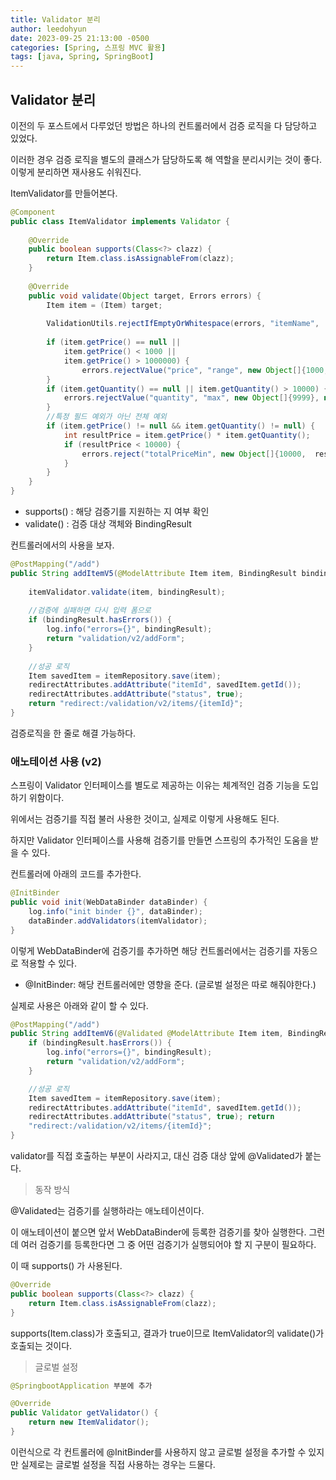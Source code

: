 ```yaml
---
title: Validator 분리
author: leedohyun
date: 2023-09-25 21:13:00 -0500
categories: [Spring, 스프링 MVC 활용]
tags: [java, Spring, SpringBoot]
---
```


## Validator 분리

이전의 두 포스트에서 다루었던 방법은 하나의 컨트롤러에서 검증 로직을 다 담당하고 있었다.

이러한 경우 검증 로직을 별도의 클래스가 담당하도록 해 역할을 분리시키는 것이 좋다. 이렇게 분리하면 재사용도 쉬워진다.

ItemValidator를 만들어본다.

```java
@Component  
public class ItemValidator implements Validator {  
  
	@Override  
	public boolean supports(Class<?> clazz) {  
		return Item.class.isAssignableFrom(clazz);  
	}  
  
	@Override  
	public void validate(Object target, Errors errors) {  
		Item item = (Item) target;  
  
		ValidationUtils.rejectIfEmptyOrWhitespace(errors, "itemName",  "required");  
  
		if (item.getPrice() == null || 
			item.getPrice() < 1000 ||  
			item.getPrice() > 1000000) {  
				errors.rejectValue("price", "range", new Object[]{1000, 1000000},  null);  
		}  
		if (item.getQuantity() == null || item.getQuantity() > 10000) {  
			errors.rejectValue("quantity", "max", new Object[]{9999}, null);  
		}  
		//특정 필드 예외가 아닌 전체 예외  
		if (item.getPrice() != null && item.getQuantity() != null) {  
			int resultPrice = item.getPrice() * item.getQuantity();  
			if (resultPrice < 10000) {  
				errors.reject("totalPriceMin", new Object[]{10000,  resultPrice}, null);  
			}  
		}  
	}  
}
```

- supports() : 해당 검증기를 지원하는 지 여부 확인
- validate() : 검증 대상 객체와 BindingResult

컨트롤러에서의 사용을 보자.

```java
@PostMapping("/add")  
public String addItemV5(@ModelAttribute Item item, BindingResult bindingResult, RedirectAttributes redirectAttributes, Model model) {  
  
	itemValidator.validate(item, bindingResult);  
  
	//검증에 실패하면 다시 입력 폼으로  
	if (bindingResult.hasErrors()) {  
		log.info("errors={}", bindingResult);  
		return "validation/v2/addForm";  
	}  
  
	//성공 로직  
	Item savedItem = itemRepository.save(item);  
	redirectAttributes.addAttribute("itemId", savedItem.getId());  
	redirectAttributes.addAttribute("status", true);  
	return "redirect:/validation/v2/items/{itemId}";  
}
```

검증로직을 한 줄로 해결 가능하다.

### 애노테이션 사용 (v2)

스프링이 Validator 인터페이스를 별도로 제공하는 이유는 체계적인 검증 기능을 도입하기 위함이다.

위에서는 검증기를 직접 불러 사용한 것이고, 실제로 이렇게 사용해도 된다.

하지만 Validator 인터페이스를 사용해 검증기를 만들면 스프링의 추가적인 도움을 받을 수 있다.

컨트롤러에 아래의 코드를 추가한다.

```java
@InitBinder 
public void init(WebDataBinder dataBinder) {
 	log.info("init binder {}", dataBinder);
 	dataBinder.addValidators(itemValidator); 
}
```

이렇게 WebDataBinder에 검증기를 추가하면 해당 컨트롤러에서는 검증기를 자동으로 적용할 수 있다.

- @InitBinder: 해당 컨트롤러에만 영향을 준다. (글로벌 설정은 따로 해줘야한다.)


실제로 사용은 아래와 같이 할 수 있다.

```java
@PostMapping("/add") 
public String addItemV6(@Validated @ModelAttribute Item item, BindingResult bindingResult, RedirectAttributes redirectAttributes) { 
	if (bindingResult.hasErrors()) { 
		log.info("errors={}", bindingResult); 
		return "validation/v2/addForm"; 
	} 

	//성공 로직 
	Item savedItem = itemRepository.save(item); 
	redirectAttributes.addAttribute("itemId", savedItem.getId()); 
	redirectAttributes.addAttribute("status", true); return 
	"redirect:/validation/v2/items/{itemId}"; 
}
```

validator를 직접 호출하는 부분이 사라지고, 대신 검증 대상 앞에 @Validated가 붙는다.

> 동작 방식

@Validated는 검증기를 실행하라는 애노테이션이다.

이 애노테이션이 붙으면 앞서 WebDataBinder에 등록한 검증기를 찾아 실행한다. 그런데 여러 검증기를 등록한다면 그 중 어떤 검증기가 실행되어야 할 지 구분이 필요하다.

이 때 supports() 가 사용된다.

```java
@Override  
public boolean supports(Class<?> clazz) {  
	return Item.class.isAssignableFrom(clazz);  
}
```

supports(Item.class)가 호출되고, 결과가 true이므로 ItemValidator의 validate()가 호출되는 것이다.

> 글로벌 설정

```java
@SpringbootApplication 부분에 추가

@Override
public Validator getValidator() {
	return new ItemValidator();
}
```

이런식으로 각 컨트롤러에 @InitBinder를 사용하지 않고 글로벌 설정을 추가할 수 있지만 실제로는 글로벌 설정을 직접 사용하는 경우는 드물다.
